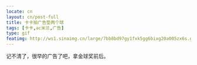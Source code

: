 ```yaml
---
locate: cn
layout: cn/post-full
title: 卡卡拍广告垫两个球
tags: [卡卡,ac米兰,广告]
type: gif
featimg: http://ws1.sinaimg.cn/large/7bb8bd97gy1fxk5gg6bixg20a005zx6s.gif
---
```


记不清了，很早的广告了吧，拿金球奖前后。